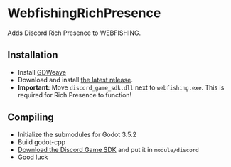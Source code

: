 # WebfishingRichPresence

Adds Discord Rich Presence to WEBFISHING.

## Installation

- Install [GDWeave](https://github.com/NotNite/GDWeave)
- Download and install [the latest release](https://github.com/NotNite/WebfishingRichPresence/releases).
- **Important:** Move `discord_game_sdk.dll` next to `webfishing.exe`. This is required for Rich Presence to function!

## Compiling

- Initialize the submodules for Godot 3.5.2
- Build godot-cpp
- [Download the Discord Game SDK](https://discord.com/developers/docs/developer-tools/game-sdk) and put it in `module/discord`
- Good luck
